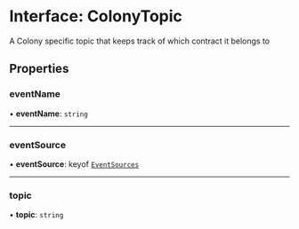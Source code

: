 # Interface: ColonyTopic

A Colony specific topic that keeps track of which contract it belongs to

## Properties

### eventName

• **eventName**: `string`

___

### eventSource

• **eventSource**: keyof [`EventSources`](EventSources.md)

___

### topic

• **topic**: `string`
